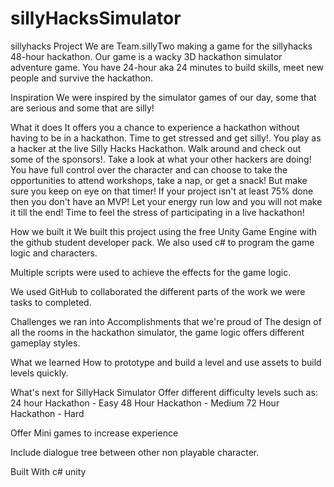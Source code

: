 # sillyHacksSimulator
sillyhacks Project
We are Team.sillyTwo making a game for the sillyhacks 48-hour hackathon. Our game is a wacky 3D hackathon simulator adventure game. You have 24-hour aka 24 minutes to build skills, meet new people and survive the hackathon.  

Inspiration
We were inspired by the simulator games of our day, some that are serious and some that are silly!

What it does
It offers you a chance to experience a hackathon without having to be in a hackathon. Time to get stressed and get silly!. You play as a hacker at the live Silly Hacks Hackathon. Walk around and check out some of the sponsors!. Take a look at what your other hackers are doing! You have full control over the character and can choose to take the opportunities to attend workshops, take a nap, or get a snack! But make sure you keep on eye on that timer! If your project isn't at least 75% done then you don't have an MVP! Let your energy run low and you will not make it till the end! Time to feel the stress of participating in a live hackathon!

How we built it
We built this project using the free Unity Game Engine with the github student developer pack. We also used c# to program the game logic and characters.

Multiple scripts were used to achieve the effects for the game logic.

We used GitHub to collaborated the different parts of the work we were tasks to completed.

Challenges we ran into
Accomplishments that we're proud of
The design of all the rooms in the hackathon simulator, the game logic offers different gameplay styles.

What we learned
How to prototype and build a level and use assets to build levels quickly.

What's next for SillyHack Simulator
Offer different difficulty levels such as: 24 hour Hackathon - Easy 48 Hour Hackathon - Medium 72 Hour Hackathon - Hard

Offer Mini games to increase experience

Include dialogue tree between other non playable character.

Built With
c#
unity
